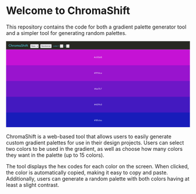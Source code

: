 # Welcome to ChromaShift
This repository contains the code for both a gradient palette generator tool and a simpler tool for generating random palettes.

![Image displaying what the ChromaShift website looks like](https://raw.githubusercontent.com/RMSms/ChromaShift/main/Screenshot%202023-05-01%20180127.png)


ChromaShift is a web-based tool that allows users to easily generate custom gradient palettes for use in their design projects. Users can select two colors to be used in the gradient, as well as choose how many colors they want in the palette (up to 15 colors). 

The tool displays the hex codes for each color on the screen. When clicked, the color is automatically copied, making it easy to copy and paste. Additionally, users can generate a random palette with both colors having at least a slight contrast. 

